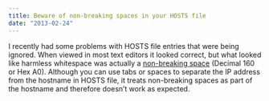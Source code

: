 ```yaml
---
title: Beware of non-breaking spaces in your HOSTS file
date: "2013-02-24"
---
```

I recently had some problems with HOSTS file entries that were being ignored. When viewed in most text editors it looked correct, but what looked like harmless whitespace was actually a [non-breaking space](http://en.wikipedia.org/wiki/Non-breaking_space) (Decimal 160 or Hex A0). Although you can use tabs or spaces to separate the IP address from the hostname in HOSTS file, it treats non-breaking spaces as part of the hostname and therefore doesn’t work as expected.
